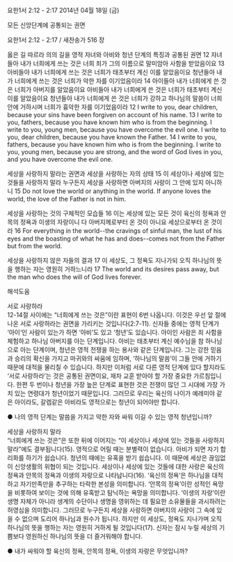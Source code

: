 요한1서 2:12 - 2:17 
2014년 04월 18일 (금)

모든 신앙단계에 공통되는 권면



요한1서 2:12 - 2:17 / 새찬송가 516 장


옳은 길 따르라 의의 길을
영적 자녀와 아비와 청년 단계의 특징과 공통된 권면
12 자녀들아 내가 너희에게 쓰는 것은 너희 죄가 그의 이름으로 말미암아 사함을 받았음이요 13 아비들아 내가 너희에게 쓰는 것은 너희가 태초부터 계신 이를 알았음이요 청년들아 내가 너희에게 쓰는 것은 너희가 악한 자를 이기었음이라 14 아이들아 내가 너희에게 쓴 것은 너희가 아버지를 알았음이요 아비들아 내가 너희에게 쓴 것은 너희가 태초부터 계신 이를 알았음이요 청년들아 내가 너희에게 쓴 것은 너희가 강하고 하나님의 말씀이 너희 안에 거하시며 너희가 흉악한 자를 이기었음이라 
12 I write to you, dear children, because your sins have been forgiven on account of his name. 13 I write to you, fathers, because you have known him who is from the beginning. I write to you, young men, because you have overcome the evil one. I write to you, dear children, because you have known the Father. 14 I write to you, fathers, because you have known him who is from the beginning. I write to you, young men, because you are strong, and the word of God lives in you, and you have overcome the evil one.   

세상을 사랑하지 말라는 권면과 세상을 사랑하는 자의 상태
15 이 세상이나 세상에 있는 것들을 사랑하지 말라 누구든지 세상을 사랑하면 아버지의 사랑이 그 안에 있지 아니하니 
15 Do not love the world or anything in the world. If anyone loves the world, the love of the Father is not in him.   

세상을 사랑하는 것의 구체적인 모습들
16 이는 세상에 있는 모든 것이 육신의 정욕과 안목의 정욕과 이생의 자랑이니 다 아버지께로부터 온 것이 아니요 세상으로부터 온 것이라 
16 For everything in the world--the cravings of sinful man, the lust of his eyes and the boasting of what he has and does--comes not from the Father but from the world.   

세상을 사랑하지 않은 자들의 결과 
17 이 세상도, 그 정욕도 지나가되 오직 하나님의 뜻을 행하는 자는 영원히 거하느니라 
17 The world and its desires pass away, but the man who does the will of God lives forever.

해석도움





서로 사랑하라  
12-14절 사이에는 “너희에게 쓰는 것은”이란 표현이 6번 나옵니다. 이것은 우선 앞 절에 나온 서로 사랑하라는 권면을 가리키는 것입니다(2:7-11). 신자들 중에는 영적 단계가 ‘아이’인 사람이 있는가 하면 ‘아비’도 있고 ‘청년’도 있습니다. 아이인 사람은 죄 사함을 체험하고 하나님 아버지를 아는 단계입니다. 아비는 태초부터 계신 예수님을 참 하나님으로 아는 단계이며, 청년은 영적 전쟁을 하는 용사와 같은 단계입니다. 그는 강한 믿음과 승리의 확신을 가지고 마귀와의 싸움에 임하며, ‘하나님의 말씀’이 그들 안에 거하기 때문에 대적을 물리칠 수 있습니다. 하지만 이처럼 서로 다른 영적 단계에 있다 할지라도 ‘서로 사랑하라’는 것은 공통된 권면이요, 재차 교훈 받아야 할 가장 중요한 가르침입니다. 한편 두 번이나 청년을 가장 높은 단계로 표현한 것은 전쟁이 많던 그 시대에 가장 가치 있는 연령대가 청년이었기 때문입니다. 그러므로 우리는 육신의 나이가 예레미야 같은 아이라도, 갈렙같은 아비라도 영적으로는 청년이 되어야만 합니다.   

● 나의 영적 단계는 말씀을 가지고 악한 자와 싸워 이길 수 있는 영적 청년입니까? 

세상을 사랑하지 말라  
“너희에게 쓰는 것은”은 또한 뒤에 이어지는 “이 세상이나 세상에 있는 것들을 사랑하지 말라”에도 결부됩니다(15). 영적으로 어릴 때는 분별력이 없습니다. 아비가 되면 자기 합리화를 하기가 쉽습니다. 청년의 때에는 유혹을 받기 쉽습니다. 이 때문에 세상은 끊임없이 신앙생활의 위협이 되는 것입니다. 세상이나 세상에 있는 것들에 대한 사랑은 육신의 정욕과 안목의 정욕과 이생의 자랑으로 나타납니다(16). ‘육신의 정욕’은 하나님을 대적하고 자기만족만을 추구하는 타락한 본성을 의미합니다. ‘안목의 정욕’이란 성적인 욕망을 비롯하여 보이는 것에 의해 유혹받고 탐닉하는 욕망을 의미합니다. ‘이생의 자랑’이란 생명 자체가 아니라 생계의 수단이나 생명을 영위하는 데 필요한 소유물들을 과시하려는 허영심을 의미합니다. 그러므로 누구든지 세상을 사랑하면 아버지의 사랑이 그 속에 있을 수 없으며 도리어 하나님과 원수가 됩니다. 하지만 이 세상도, 정욕도 지나가며 오직 하나님의 뜻을 행하는 자는 영원히 거하게 될 것입니다(17). 신자는 잠시 누릴 세상의 기쁨보다 영원하신 하나님의 뜻을 더 즐거워해야 합니다.   

● 내가 싸워야 할 육신의 정욕, 안목의 정욕, 이생의 자랑은 무엇입니까?